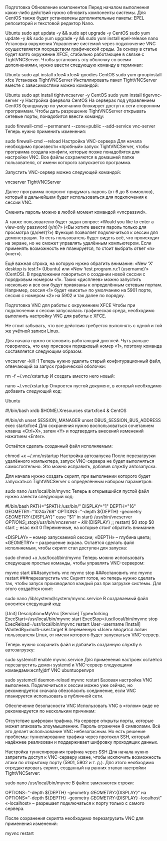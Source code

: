 Подготовка
Обновление компонентов
Перед началом выполнения каких-либо действий нужно обновить компоненты системы. Для CentOS также будет установлены дополнительные пакеты: EPEL репозиторий и текстовой редактор Nano.

Ubuntu
sudo apt update -y && sudo apt upgrade -y
CentOS
sudo yum update -y && sudo yum upgrade -y && sudo yum install epel-release nano
Установка окружения
Управление системой через подключение VNC осуществляется посредством графической среды. За основу в статье будет взято окружение XFCE, стабильно работающее в связке с TightVNCServer. Чтобы установить эту оболочку со всеми дополнениями, нужно ввести следующую команду в терминал:

Ubuntu
sudo apt install xfce4 xfce4-goodies
CentOS
sudo yum groupinstall xfce
Установка TightVNCServer
Инсталлировать пакет TightVNCServer вместе с зависимостями можно командой:

Ubuntu
sudo apt install tightvncserver -y
CentOS
sudo yum install tigervnc-server -y
Настройка фаервола CentOS
На серверах под управлением CentOS брандмауэр по умолчанию блокирует доступ к сети сторонним программам. Чтобы дать разрешение TightVNCServer открывать сетевые порты, понадобится ввести команду:

sudo firewall-cmd --permanent --zone=public --add-service vnc-server
Теперь нужно применить изменения:

sudo firewall-cmd --reload
Настройка VNC-сервера
Для начала необходимо произвести «пробный» запуск TightVNCServer, чтобы программа создала конфиги, которые позже понадобятся для настройки VNC. Все файлы сохраняются в домашней папке пользователя, от имени которого запускается программа.

Запустить VNC-сервер можно следующей командой:

vncserver
TightVNCServer

Далее программа попросит придумать пароль (от 6 до 8 символов), который в дальнейшем будет использоваться для подключения к сессии VNC.

Сменить пароль можно в любой момент командой «vncpasswd».

А также пользователю будет задан вопрос: «Would you like to enter a view-only password (y/n)?» («Вы хотите ввести пароль только для просмотра (да/нет)?») Функция позволяет подключиться к сессии для демонстрации. То есть пользователь будет видеть всё, что происходит на экране, но не сможет управлять удалённым компьютером. Если применять возможность не планируется, то стоит выбрать ответ «n» («нет»).

Ещё важная строка, на которую нужно обратить внимание: «New ‘X’ desktop is test:1» (Ubuntu) или «New ‘test.program.ru:1 (username)’» (CentOS). В предложении говориться о создании новой сессии с порядковым номером «1». Таких «дисплеев» можно запустить несколько и все они будут привязаны к определённым сетевым портам. Например, сессия «1» будет «висеть» по умолчанию на 5901 порте, сессия с номером «2» на 5902 и так далее по порядку.

Подготовка VNC для работы с окружением XFCE
Чтобы при подключении к сессии запускалась графическая среда, необходимо выполнить настройку VNC для работы с XFCE.

Не стоит забывать, что все действия требуется выполнять с одной и той же учётной записи Linux.

Для начала нужно остановить работающий дисплей. Чуть раньше говорилось, что ему присвоен порядковый номер «1», поэтому команда составляется следующим образом:

vncserver -kill :1
Теперь нужно удалить старый конфигурационный файл, отвечающий за запуск графической оболочки:

rm -f ~/.vnc/xstartup
И создать вместо него новый:

nano ~/.vnc/xstartup
Откроется пустой документ, в который необходимо добавить следующий код:

Ubuntu

#!/bin/bash
xrdb $HOME/.Xresources
startxfce4 &
CentOS

#!/bin/sh
unset SESSION_MANAGER
unset DBUS_SESSION_BUS_ADDRESS
exec startxfce4
Для сохранения нужно воспользоваться сочетанием клавиш «Ctrl+X», затем «Y» и подтвердить внесений изменений нажатием «Enter».

Остаётся сделать созданный файл исполняемым:

chmod +x ~/.vnc/xstartup
Настройка автозапуска
После перезагрузки удалённого компьютера, запуск VNC-сервера не будет выполняться самостоятельно. Это можно исправить, добавив службу автозапуска.

Для начала нужно создать скрипт, при выполнении которого будет запускаться TightVNCServer с определённым набором параметров:

sudo nano /usr/local/bin/myvnc
Теперь в открывшийся пустой файл нужно занести следующий код:

#!/bin/bash
PATH="$PATH:/usr/bin/"
DISPLAY="1"
DEPTH="16"
GEOMETRY="1024x768"
OPTIONS="-depth ${DEPTH} -geometry ${GEOMETRY} :${DISPLAY}"
case "$1" in
start)
/usr/bin/vncserver ${OPTIONS}
;;
stop)
/usr/bin/vncserver -kill :${DISPLAY}
;;
restart)
$0 stop
$0 start
;;
esac
exit 0
Переменные, на которые стоит обратить внимание:

«DISPLAY» – номер запускаемой сессии;
«DEPTH» – глубина цвета;
«GEOMETRY» – разрешение экрана.
Остаётся сделать файл исполняемым, чтобы скрипт стал доступен для запуска:

sudo chmod +x /usr/local/bin/myvnc
Теперь можно использовать следующие простые команды, чтобы управлять VNC-сервером:

myvnc start ###запустить vnc
myvnc stop ###остановить vnc
myvnc restart ###перезапустить vnc
Скрипт готов, но теперь нужно сделать так, чтобы запуск производился каждый раз при загрузке системы. Для этого создаётся юнит:

sudo nano /lib/systemd/system/myvnc.service
В создаваемый файл вносится следующий код:

[Unit]
Description=MyVnc
[Service]
Type=forking
ExecStart=/usr/local/bin/myvnc start
ExecStop=/usr/local/bin/myvnc stop
ExecReload=/usr/local/bin/myvnc restart
User=username
[Install]
WantedBy=multi-user.target
В переменную «User» вводится логин пользователя Linux, от имени которого будет запускаться VNC-сервер.

Теперь нужно сохранить файл и добавить созданную службу в автозагрузку:

sudo systemctl enable myvnc.service
Для применения настроек остаётся перезапустить демон systemd и VNC-сервер следующими командами:ecnfyjdrf VNC ubuntuopenvpn

sudo systemctl daemon-reload
myvnc restart
Базовая настройка VNC выполнена. Подключиться к сессии можно уже сейчас, но рекомендуется сначала обезопасить соединение, если VNC планируется использовать в публичной сети.

Обеспечение безопасности VNC
Использовать VNC в «голом» виде не рекомендуется по нескольким причинам:

Отсутствие шифровки трафика.
На сервере открыты порты, которые может атаковать злоумышленник.
Пароль ограничен 8 символами.
Всё это делает использование VNC небезопасным. Но есть решение проблемы: туннелирование трафика через протокол SSH, который надёжнее реализован и поддерживает шифровку проходящих данных.

Настройка туннелирования трафика через SSH
Для начала нужно запретить доступ к VNC-серверу извне, чтобы исключить возможность атаки по открытому порту (5901, 5902 и т. д.). Для этого необходимо отредактировать скрипт, созданный на ранних этапах настройки TightVNCServer:

sudo nano /usr/local/bin/myvnc
В файле заменяются строки:

OPTIONS="-depth ${DEPTH} -geometry ${GEOMETRY} :${DISPLAY}"
на
OPTIONS="-depth ${DEPTH} -geometry ${GEOMETRY} :${DISPLAY} -localhost"
«-localhost» – разрешает подключаться к порту только с самого сервера.

После сохранения скрипта необходимо перезагрузить VNC для применения изменений:

myvnc restart
